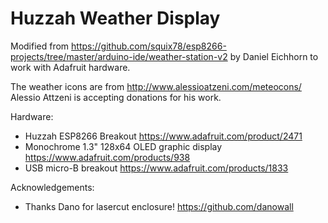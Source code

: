 Huzzah Weather Display
================
 
Modified from https://github.com/squix78/esp8266-projects/tree/master/arduino-ide/weather-station-v2 by Daniel Eichhorn to work with Adafruit hardware.

The weather icons are from http://www.alessioatzeni.com/meteocons/ Alessio Attzeni is accepting donations for his work.
 
 
Hardware:

- Huzzah ESP8266 Breakout https://www.adafruit.com/product/2471
- Monochrome 1.3" 128x64 OLED graphic display https://www.adafruit.com/products/938
- USB micro-B breakout https://www.adafruit.com/products/1833
 
 
Acknowledgements:
  - Thanks Dano for lasercut enclosure! https://github.com/danowall
 

